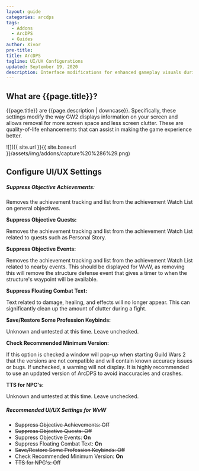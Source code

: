 ```yaml
---
layout: guide
categories: arcdps
tags:
  - Addons
  - ArcDPS
  - Guides
author: Xivor
pre-title:
title: ArcDPS 
tagline: UI/UX Configurations
updated: September 19, 2020
description: Interface modifications for enhanced gameplay visuals during combat
---
```


## What are {{page.title}}?

{{page.title}} are {{page.description | downcase}}.<!--more--> Specifically, these settings modify the way GW2 displays information on your screen and allows removal for more screen space and less screen clutter. These are quality-of-life enhancements that can assist in making the game experience better.

![]({{ site.url }}{{ site.baseurl }}/assets/img/addons/capture%20%286%29.png)

## Configure UI/UX Settings

##### Suppress Objective Achievements:

Removes the achievement tracking and list from the achievement Watch List on general objectives.

**Suppress Objective Quests:**

Removes the achievement tracking and list from the achievement Watch List related to quests such as Personal Story.

**Suppress Objective Events:**

Removes the achievement tracking and list from the achievement Watch List related to nearby events. This should be displayed for WvW, as removing this will remove the structure defense event that gives a timer to when the structure's waypoint will be available.

**Suppress Floating Combat Text:**

Text related to damage, healing, and effects will no longer appear. This can significantly clean up the amount of clutter during a fight.

**Save/Restore Some Profession Keybinds:**

Unknown and untested at this time. Leave unchecked.

**Check Recommended Minimum Version:**

If this option is checked a window will pop-up when starting Guild Wars 2 that the versions are not compatible and will contain known accuracy issues or bugs. If unchecked, a warning will not display. It is highly recommended to use an updated version of ArcDPS to avoid inaccuracies and crashes.

**TTS for NPC's:**

Unknown and untested at this time. Leave unchecked.

##### Recommended UI/UX Settings for WvW

* ~~Suppress Objective Achievements: Off~~
* ~~Suppress Objective Quests: Off~~
* Suppress Objective Events: **On**
* Suppress Floating Combat Text: **On**
* ~~Save/Restore Some Profession Keybinds: Off~~
* Check Recommended Minimum Version: **On**
* ~~TTS for NPC's: Off~~